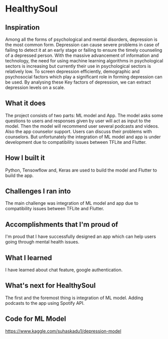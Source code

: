 # HealthySoul

## Inspiration

Among all the forms of psychological and mental disorders, depression is the most common form. Depression can cause severe problems in case of failing to detect it at an early stage or failing to ensure the timely counseling of a depressed person. With the massive advancement of information and technology, the need for using machine learning algorithms in psychological sectors is increasing but currently their use in psychological sectors is relatively low. To screen depression efficiently, demographic and psychosocial factors which play a significant role in forming depression can be used. By analysing these Key factors of depression, we can extract depression levels on a scale.


## What it does

The project consists of two parts: ML model and App. The model asks some questions to users and responses given by user will act as input to the model. Then the model will recommend user several podcasts and videos. Also the app counselor support. Users can discuss their problems with counselors. But unfortunately the integration of ML model and app is under development due to compatibility issues between TFLite and Flutter.

## How I built it

Python, Tensowflow and, Keras are used to build the model and Flutter to build the app. 

## Challenges I ran into

The main challenge was integration of ML model and app due to compatibility issues between TFLite and Flutter. 

## Accomplishments that I'm proud of

I'm proud that I have successfully designed an app which can help users going through mental health issues.

## What I learned

I have learned about chat feature, google authentication. 

## What's next for HealthySoul

The first and the foremost thing is integration of ML model. Adding podcasts to the app using Spotify API.

## Code for ML Model
https://www.kaggle.com/suhaskadu1/depression-model 



